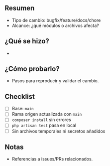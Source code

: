 ## Resumen

- Tipo de cambio: bugfix/feature/docs/chore
- Alcance: ¿qué módulos o archivos afecta?

## ¿Qué se hizo?
- 

## ¿Cómo probarlo?
- Pasos para reproducir y validar el cambio.

## Checklist
- [ ] Base: `main`
- [ ] Rama origen actualizada con `main`
- [ ] `composer install` sin errores
- [ ] `php artisan test` pasa en local
- [ ] Sin archivos temporales ni secretos añadidos

## Notas
- Referencias a issues/PRs relacionados.

